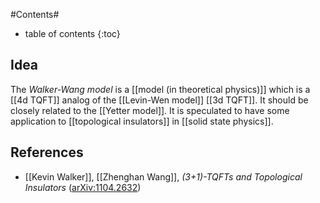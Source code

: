 

#Contents#
* table of contents
{:toc}

## Idea

The _Walker-Wang model_ is a [[model (in theoretical physics)]] which is a [[4d TQFT]] analog of the [[Levin-Wen model]] [[3d TQFT]]. It should be closely related to the [[Yetter model]]. It is speculated to have some application to [[topological insulators]] in [[solid state physics]].

## References

* [[Kevin Walker]], [[Zhenghan Wang]], _(3+1)-TQFTs and Topological Insulators_ ([arXiv:1104.2632](http://arxiv.org/abs/1104.2632))

